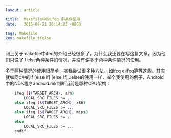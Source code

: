 ```yaml
---
layout: article

title:  Makefile中的ifeq 多条件使用
date:   2015-08-21 20:14:23 +0800
 
tags: Makefile
key: makefile_ifelse
---
```


网上关于makefile中ifeq的介绍已经很多了，为什么我还要在写这篇文章，因为他们只说了if else两种条件的情况，并没有讲多于两种条件情况的使用。

<!--more-->

多于两种情况的使用很简单，害我尝试很多种方法，如ifeq elifeq等等这些。其实就如同c中的if [else if] [else if]...else的使用一样，举个我使用的例子，Android中的NDK程序android.mk判断当前是哪种CPU架构：

```bash
    ifeq ($(TARGET_ARCH), arm)
        LOCAL_SRC_FILES := ...
    else ifeq ($(TARGET_ARCH), x86)
        LOCAL_SRC_FILES := ...
    else ifeq ($(TARGET_ARCH), mips)
        LOCAL_SRC_FILES := ...
    else 
        LOCAL_SRC_FILES := ...
    endif
```